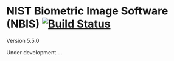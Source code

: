 # NIST Biometric Image Software (NBIS) [![Build Status](https://travis-ci.org/rruffer/nbis-sdk4j.svg?branch=master)](https://travis-ci.org/rruffer/nbis-sdk4j)
Version 5.5.0

Under development ...
